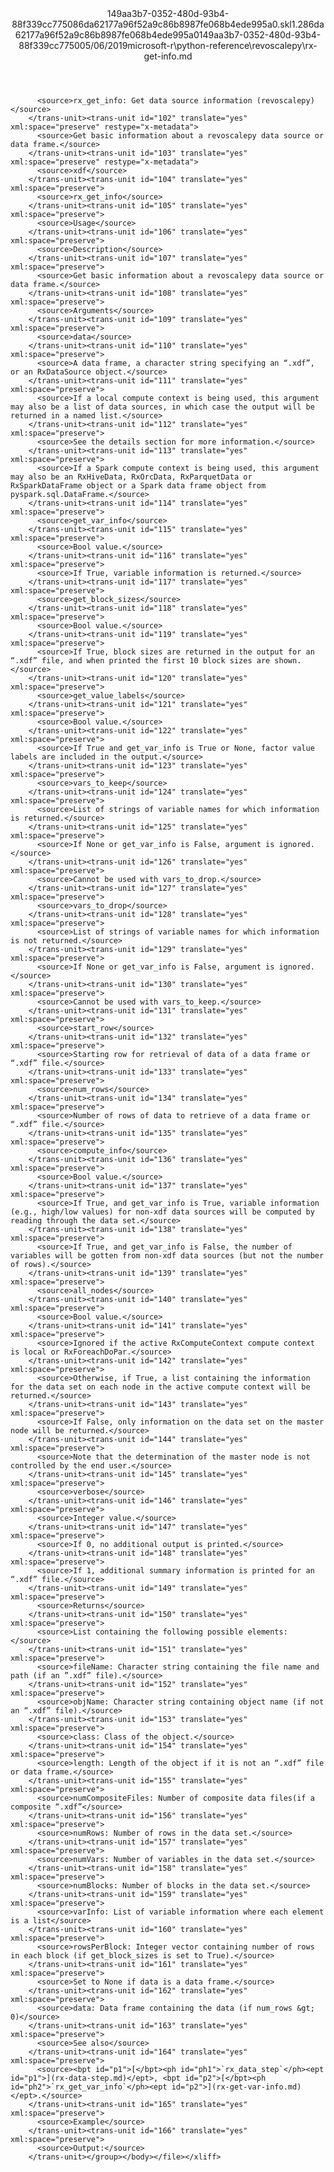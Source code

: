 <?xml version="1.0"?><xliff version="1.2" xmlns="urn:oasis:names:tc:xliff:document:1.2" xmlns:xsi="http://www.w3.org/2001/XMLSchema-instance" xsi:schemaLocation="urn:oasis:names:tc:xliff:document:1.2 xliff-core-1.2-transitional.xsd"><file datatype="xml" original="rx-get-info.md" source-language="en-US" target-language="en-US"><header><tool tool-id="mdxliff" tool-name="mdxliff" tool-version="1.0-1931010" tool-company="Microsoft" /><xliffext:skl_file_name xmlns:xliffext="urn:microsoft:content:schema:xliffextensions">149aa3b7-0352-480d-93b4-88f339cc775086da62177a96f52a9c86b8987fe068b4ede995a0.skl</xliffext:skl_file_name><xliffext:version xmlns:xliffext="urn:microsoft:content:schema:xliffextensions">1.2</xliffext:version><xliffext:ms.openlocfilehash xmlns:xliffext="urn:microsoft:content:schema:xliffextensions">86da62177a96f52a9c86b8987fe068b4ede995a0</xliffext:ms.openlocfilehash><xliffext:ms.sourcegitcommit xmlns:xliffext="urn:microsoft:content:schema:xliffextensions">149aa3b7-0352-480d-93b4-88f339cc7750</xliffext:ms.sourcegitcommit><xliffext:ms.lasthandoff xmlns:xliffext="urn:microsoft:content:schema:xliffextensions">05/06/2019</xliffext:ms.lasthandoff><xliffext:ms.openlocfilepath xmlns:xliffext="urn:microsoft:content:schema:xliffextensions">microsoft-r\python-reference\revoscalepy\rx-get-info.md</xliffext:ms.openlocfilepath></header><body><group id="content" extype="content"><trans-unit id="101" translate="yes" xml:space="preserve" restype="x-metadata">
          <source>rx_get_info: Get data source information (revoscalepy)</source>
        </trans-unit><trans-unit id="102" translate="yes" xml:space="preserve" restype="x-metadata">
          <source>Get basic information about a revoscalepy data source or data frame.</source>
        </trans-unit><trans-unit id="103" translate="yes" xml:space="preserve" restype="x-metadata">
          <source>xdf</source>
        </trans-unit><trans-unit id="104" translate="yes" xml:space="preserve">
          <source>rx_get_info</source>
        </trans-unit><trans-unit id="105" translate="yes" xml:space="preserve">
          <source>Usage</source>
        </trans-unit><trans-unit id="106" translate="yes" xml:space="preserve">
          <source>Description</source>
        </trans-unit><trans-unit id="107" translate="yes" xml:space="preserve">
          <source>Get basic information about a revoscalepy data source or data frame.</source>
        </trans-unit><trans-unit id="108" translate="yes" xml:space="preserve">
          <source>Arguments</source>
        </trans-unit><trans-unit id="109" translate="yes" xml:space="preserve">
          <source>data</source>
        </trans-unit><trans-unit id="110" translate="yes" xml:space="preserve">
          <source>A data frame, a character string specifying an “.xdf”, or an RxDataSource object.</source>
        </trans-unit><trans-unit id="111" translate="yes" xml:space="preserve">
          <source>If a local compute context is being used, this argument may also be a list of data sources, in which case the output will be returned in a named list.</source>
        </trans-unit><trans-unit id="112" translate="yes" xml:space="preserve">
          <source>See the details section for more information.</source>
        </trans-unit><trans-unit id="113" translate="yes" xml:space="preserve">
          <source>If a Spark compute context is being used, this argument may also be an RxHiveData, RxOrcData, RxParquetData or RxSparkDataFrame object or a Spark data frame object from pyspark.sql.DataFrame.</source>
        </trans-unit><trans-unit id="114" translate="yes" xml:space="preserve">
          <source>get_var_info</source>
        </trans-unit><trans-unit id="115" translate="yes" xml:space="preserve">
          <source>Bool value.</source>
        </trans-unit><trans-unit id="116" translate="yes" xml:space="preserve">
          <source>If True, variable information is returned.</source>
        </trans-unit><trans-unit id="117" translate="yes" xml:space="preserve">
          <source>get_block_sizes</source>
        </trans-unit><trans-unit id="118" translate="yes" xml:space="preserve">
          <source>Bool value.</source>
        </trans-unit><trans-unit id="119" translate="yes" xml:space="preserve">
          <source>If True, block sizes are returned in the output for an “.xdf” file, and when printed the first 10 block sizes are shown.</source>
        </trans-unit><trans-unit id="120" translate="yes" xml:space="preserve">
          <source>get_value_labels</source>
        </trans-unit><trans-unit id="121" translate="yes" xml:space="preserve">
          <source>Bool value.</source>
        </trans-unit><trans-unit id="122" translate="yes" xml:space="preserve">
          <source>If True and get_var_info is True or None, factor value labels are included in the output.</source>
        </trans-unit><trans-unit id="123" translate="yes" xml:space="preserve">
          <source>vars_to_keep</source>
        </trans-unit><trans-unit id="124" translate="yes" xml:space="preserve">
          <source>List of strings of variable names for which information is returned.</source>
        </trans-unit><trans-unit id="125" translate="yes" xml:space="preserve">
          <source>If None or get_var_info is False, argument is ignored.</source>
        </trans-unit><trans-unit id="126" translate="yes" xml:space="preserve">
          <source>Cannot be used with vars_to_drop.</source>
        </trans-unit><trans-unit id="127" translate="yes" xml:space="preserve">
          <source>vars_to_drop</source>
        </trans-unit><trans-unit id="128" translate="yes" xml:space="preserve">
          <source>List of strings of variable names for which information is not returned.</source>
        </trans-unit><trans-unit id="129" translate="yes" xml:space="preserve">
          <source>If None or get_var_info is False, argument is ignored.</source>
        </trans-unit><trans-unit id="130" translate="yes" xml:space="preserve">
          <source>Cannot be used with vars_to_keep.</source>
        </trans-unit><trans-unit id="131" translate="yes" xml:space="preserve">
          <source>start_row</source>
        </trans-unit><trans-unit id="132" translate="yes" xml:space="preserve">
          <source>Starting row for retrieval of data of a data frame or “.xdf” file.</source>
        </trans-unit><trans-unit id="133" translate="yes" xml:space="preserve">
          <source>num_rows</source>
        </trans-unit><trans-unit id="134" translate="yes" xml:space="preserve">
          <source>Number of rows of data to retrieve of a data frame or “.xdf” file.</source>
        </trans-unit><trans-unit id="135" translate="yes" xml:space="preserve">
          <source>compute_info</source>
        </trans-unit><trans-unit id="136" translate="yes" xml:space="preserve">
          <source>Bool value.</source>
        </trans-unit><trans-unit id="137" translate="yes" xml:space="preserve">
          <source>If True, and get_var_info is True, variable information (e.g., high/low values) for non-xdf data sources will be computed by reading through the data set.</source>
        </trans-unit><trans-unit id="138" translate="yes" xml:space="preserve">
          <source>If True, and get_var_info is False, the number of variables will be gotten from non-xdf data sources (but not the number of rows).</source>
        </trans-unit><trans-unit id="139" translate="yes" xml:space="preserve">
          <source>all_nodes</source>
        </trans-unit><trans-unit id="140" translate="yes" xml:space="preserve">
          <source>Bool value.</source>
        </trans-unit><trans-unit id="141" translate="yes" xml:space="preserve">
          <source>Ignored if the active RxComputeContext compute context is local or RxForeachDoPar.</source>
        </trans-unit><trans-unit id="142" translate="yes" xml:space="preserve">
          <source>Otherwise, if True, a list containing the information for the data set on each node in the active compute context will be returned.</source>
        </trans-unit><trans-unit id="143" translate="yes" xml:space="preserve">
          <source>If False, only information on the data set on the master node will be returned.</source>
        </trans-unit><trans-unit id="144" translate="yes" xml:space="preserve">
          <source>Note that the determination of the master node is not controlled by the end user.</source>
        </trans-unit><trans-unit id="145" translate="yes" xml:space="preserve">
          <source>verbose</source>
        </trans-unit><trans-unit id="146" translate="yes" xml:space="preserve">
          <source>Integer value.</source>
        </trans-unit><trans-unit id="147" translate="yes" xml:space="preserve">
          <source>If 0, no additional output is printed.</source>
        </trans-unit><trans-unit id="148" translate="yes" xml:space="preserve">
          <source>If 1, additional summary information is printed for an “.xdf” file.</source>
        </trans-unit><trans-unit id="149" translate="yes" xml:space="preserve">
          <source>Returns</source>
        </trans-unit><trans-unit id="150" translate="yes" xml:space="preserve">
          <source>List containing the following possible elements:</source>
        </trans-unit><trans-unit id="151" translate="yes" xml:space="preserve">
          <source>fileName: Character string containing the file name and path (if an ”.xdf” file).</source>
        </trans-unit><trans-unit id="152" translate="yes" xml:space="preserve">
          <source>objName: Character string containing object name (if not an “.xdf” file).</source>
        </trans-unit><trans-unit id="153" translate="yes" xml:space="preserve">
          <source>class: Class of the object.</source>
        </trans-unit><trans-unit id="154" translate="yes" xml:space="preserve">
          <source>length: Length of the object if it is not an “.xdf” file or data frame.</source>
        </trans-unit><trans-unit id="155" translate="yes" xml:space="preserve">
          <source>numCompositeFiles: Number of composite data files(if a composite “.xdf”</source>
        </trans-unit><trans-unit id="156" translate="yes" xml:space="preserve">
          <source>numRows: Number of rows in the data set.</source>
        </trans-unit><trans-unit id="157" translate="yes" xml:space="preserve">
          <source>numVars: Number of variables in the data set.</source>
        </trans-unit><trans-unit id="158" translate="yes" xml:space="preserve">
          <source>numBlocks: Number of blocks in the data set.</source>
        </trans-unit><trans-unit id="159" translate="yes" xml:space="preserve">
          <source>varInfo: List of variable information where each element is a list</source>
        </trans-unit><trans-unit id="160" translate="yes" xml:space="preserve">
          <source>rowsPerBlock: Integer vector containing number of rows in each block (if get_block_sizes is set to True).</source>
        </trans-unit><trans-unit id="161" translate="yes" xml:space="preserve">
          <source>Set to None if data is a data frame.</source>
        </trans-unit><trans-unit id="162" translate="yes" xml:space="preserve">
          <source>data: Data frame containing the data (if num_rows &gt; 0)</source>
        </trans-unit><trans-unit id="163" translate="yes" xml:space="preserve">
          <source>See also</source>
        </trans-unit><trans-unit id="164" translate="yes" xml:space="preserve">
          <source><bpt id="p1">[</bpt><ph id="ph1">`rx_data_step`</ph><ept id="p1">](rx-data-step.md)</ept>, <bpt id="p2">[</bpt><ph id="ph2">`rx_get_var_info`</ph><ept id="p2">](rx-get-var-info.md)</ept>.</source>
        </trans-unit><trans-unit id="165" translate="yes" xml:space="preserve">
          <source>Example</source>
        </trans-unit><trans-unit id="166" translate="yes" xml:space="preserve">
          <source>Output:</source>
        </trans-unit></group></body></file></xliff>
